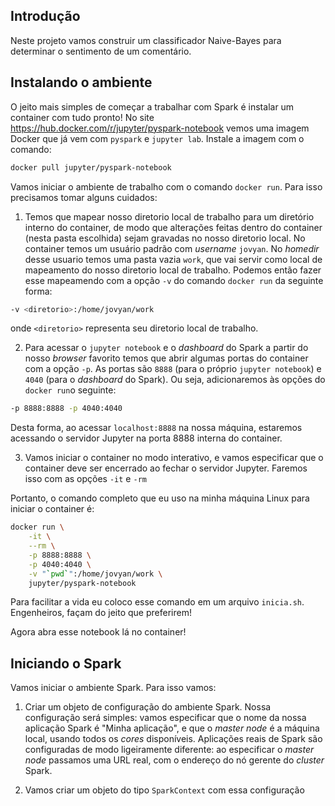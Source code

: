 ## Introdução

Neste projeto vamos construir um classificador Naive-Bayes para determinar o sentimento de um comentário.

## Instalando o ambiente

O jeito mais simples de começar a trabalhar com Spark é instalar um container com tudo pronto! No site https://hub.docker.com/r/jupyter/pyspark-notebook vemos uma imagem Docker que já vem com `pyspark` e `jupyter lab`. Instale a imagem com o comando:

```bash
docker pull jupyter/pyspark-notebook
```

Vamos iniciar o ambiente de trabalho com o comando `docker run`. Para isso precisamos tomar alguns cuidados:

1) Temos que mapear nosso diretorio local de trabalho para um diretório interno do container, de modo que alterações feitas dentro do container (nesta pasta escolhida) sejam gravadas no nosso diretorio local. No container temos um usuário padrão com *username* `jovyan`. No *homedir* desse usuario temos uma pasta vazia `work`, que vai servir como local de mapeamento do nosso diretorio local de trabalho. Podemos então fazer esse mapeamendo com a opção `-v` do comando `docker run` da seguinte forma:

```bash
-v <diretorio>:/home/jovyan/work
```

onde `<diretorio>` representa seu diretorio local de trabalho.

2) Para acessar o `jupyter notebook` e o *dashboard* do Spark a partir do nosso *browser* favorito temos que abrir algumas portas do container com a opção `-p`. As portas são `8888` (para o próprio `jupyter notebook`) e `4040` (para o *dashboard* do Spark). Ou seja, adicionaremos às opções do `docker run`o seguinte:

```bash
-p 8888:8888 -p 4040:4040
```

Desta forma, ao acessar `localhost:8888` na nossa máquina, estaremos acessando o servidor Jupyter na porta 8888 interna do container.

3) Vamos iniciar o container no modo interativo, e vamos especificar que o container deve ser encerrado ao fechar o servidor Jupyter. Faremos isso com as opções `-it` e `-rm`

Portanto, o comando completo que eu uso na minha máquina Linux para iniciar o container é:

```bash
docker run \
    -it \
    --rm \
    -p 8888:8888 \
    -p 4040:4040 \
    -v "`pwd`":/home/jovyan/work \
    jupyter/pyspark-notebook
```

Para facilitar a vida eu coloco esse comando em um arquivo `inicia.sh`. Engenheiros, façam do jeito que preferirem!

Agora abra esse notebook lá no container!

## Iniciando o Spark

Vamos iniciar o ambiente Spark. Para isso vamos:

1) Criar um objeto de configuração do ambiente Spark. Nossa configuração será simples: vamos especificar que o nome da nossa aplicação Spark é "Minha aplicação", e que o *master node* é a máquina local, usando todos os *cores* disponíveis. Aplicações reais de Spark são configuradas de modo ligeiramente diferente: ao especificar o *master node* passamos uma URL real, com o endereço do nó gerente do *cluster* Spark.

2) Vamos criar um objeto do tipo `SparkContext` com essa configuração